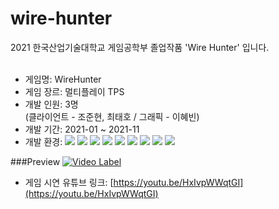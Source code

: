 # wire-hunter
2021 한국산업기술대학교 게임공학부 졸업작품 'Wire Hunter' 입니다.<br><br>
- 게임명: WireHunter
- 게임 장르: 멀티플레이 TPS
- 개발 인원: 3명<br>(클라이언트 - 조준현, 최태호 / 그래픽 - 이혜빈)
- 개발 기간: 2021-01 ~ 2021-11
- 개발 환경: <img src="https://img.shields.io/badge/Windows-0078D6?style=flat&logo=Windows&logoColor=white"/> <img src="https://img.shields.io/badge/GitHub-822790?style=flat&logo=GitHub&logoColor=white"/> <img src="https://img.shields.io/badge/UnrealEngine4-0E1128?style=flat&logo=Unreal Engine&logoColor=white"/> <img src="https://img.shields.io/badge/VisualStudio-5C2D91?style=flat&logo=VisualStudio&logoColor=white"/> <img src="https://img.shields.io/badge/C++-00599C?style=flat&logo=cplusplus&logoColor=white"/> <img src="https://img.shields.io/badge/3dsMax-45b2b7?style=flat&logo=&logoColor=white"/> <img src="https://img.shields.io/badge/Blender-F5792A?style=flat&logo=Blender&logoColor=white"/> <img src="https://img.shields.io/badge/ZBrush-0a0a0a?style=flat&logo=&logoColor=white"/> <img src="https://img.shields.io/badge/SubstancePainter-ff1b2c?style=flat&logo=&logoColor=white"/>

###Preview
[![Video Label](http://img.youtube.com/vi/HxIvpWWqtGI/0.jpg)](https://youtu.be/HxIvpWWqtGI?t=0s)
- 게임 시연 유튜브 링크: [https://youtu.be/HxIvpWWqtGI](https://youtu.be/HxIvpWWqtGI)
